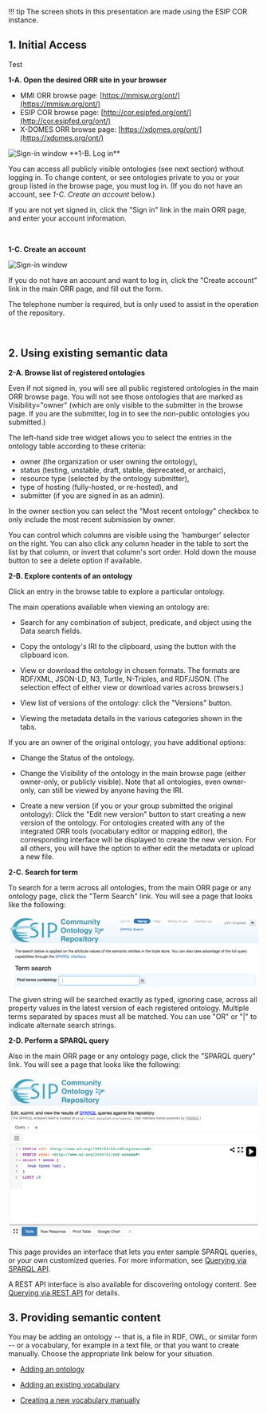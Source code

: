 !!! tip
    The screen shots in this presentation are made using the ESIP COR instance.   


## 1. Initial Access

Test

**1-A. Open the desired ORR site in your browser**

* MMI ORR browse page: [https://mmisw.org/ont/](https://mmisw.org/ont/)
* ESIP COR browse page: [http://cor.esipfed.org/ont/](http://cor.esipfed.org/ont/)
* X-DOMES ORR browse page: [https://xdomes.org/ont/](https://xdomes.org/ont/)

<img class="smallfloatright" alt="Sign-in window" src="../img/cor/cor-sign-in-window-20160828.png">
**1-B. Log in**

You can access all publicly visible ontologies (see next section) without logging in. To change content, or see ontologies private to you or your group listed in the browse page, you must log in. (If you do not have an account, see *1-C. Create an account* below.)

If you are not yet signed in, click the "Sign in" link in the main ORR page, and enter your account information.

<p class="clearfix">&nbsp;</p>

**1-C. Create an account**

<img class="smallfloatleft" alt="Sign-in window" src="../img/cor/cor-create-account-window-20160828.png">

If you do not have an account and want to log in, click the "Create account" link in the main ORR page, and fill out the form.

The telephone number is required, but is only used to assist in the operation of the repository.

<p class="clearfix">&nbsp;</p>

## 2. Using existing semantic data

**2-A. Browse list of registered ontologies**

Even if not signed in, you will see all public registered ontologies in the main ORR browse page. 
You will not see those ontologies that are marked as Visibility="owner" 
(which are only visible to the submitter in the browse page. 
If you are the submitter, log in to see the non-public ontologies you submitted.)

The left-hand side tree widget allows you to select the entries in the ontology table according to these criteria:

* owner (the organization or user owning the ontology), 
* status (testing, unstable, draft, stable, deprecated, or archaic), 
* resource type (selected by the ontology submitter), 
* type of hosting (fully-hosted, or re-hosted), and 
* submitter (if you are signed in as an admin).

In the owner section you can select the "Most recent ontology" checkbox to only include 
the most recent submission by owner.

You can control which columns are visible using the 'hamburger' selector on the right. 
You can also click any column header in the table to sort the list by that column, or invert that column's sort order. 
Hold down the mouse button to see a delete option if available.

**2-B. Explore contents of an ontology**

Click an entry in the browse table to explore a particular ontology.

The main operations available when viewing an ontology are:

* Search for any combination of subject, predicate, and object using the Data search fields.

* Copy the ontology's IRI to the clipboard, using the button with the clipboard icon.

* View or download the ontology in chosen formats.
  The formats are RDF/XML, JSON-LD, N3, Turtle, N-Triples, and RDF/JSON.
  (The selection effect of either view or download varies across browsers.) 
  
* View list of versions of the ontology: click the "Versions" button.

* Viewing the metadata details in the various categories shown in the tabs.

If you are an owner of the original ontology, you have additional options:

* Change the Status of the ontology.

* Change the Visibility of the ontology in the main browse page (either owner-only, or publicly visible). 
  Note that all ontologies, even owner-only, can still be viewed by anyone having the IRI. 

* Create a new version (if you or your group submitted the original ontology): 
  Click the "Edit new version" button to start creating a new version of the ontology. 
  For ontologies created with any of the integrated ORR tools (vocabulary editor or mapping editor),
  the corresponding interface will be displayed to create the new version.
  For all others, you will have the option to either edit the metadata or upload a new file.

**2-C. Search for term**

To search for a term across all ontologies, from the main ORR page or any ontology page, click the "Term Search" link. You will see a page that looks like the following:

![Term search page](img/cor/cor-term-search-page-20160828.png)

The given string will be searched exactly as typed, ignoring case, across all property values in the latest version of each registered ontology. Multiple terms separated by spaces must all be matched. You can use "OR" or "|" to indicate alternate search strings.

**2-D. Perform a SPARQL query**

Also in the main ORR page or any ontology page, click the "SPARQL query" link. You will see a page that looks like the following:

![SPARQL search page](img/cor/cor-sparql-search-page-20160828.png)

This page provides an interface that lets you enter sample SPARQL queries, or your own customized queries. 
For more information, see [Querying via SPARQL API](/query).

A REST API interface is also available for discovering ontology content. 
See [Querying via REST API](/api) for details.

## 3. Providing semantic content 

You may be adding an ontology -- that is, a file in RDF, OWL, or similar form -- 
or a vocabulary, for example in a text file, or that you want to create manually. 
Choose the appropriate link below for your situation.

* [Adding an ontology](/ontology/new)

* [Adding an existing vocabulary](/vocab/import)

* [Creating a new vocabulary manually](/vocab/new)



